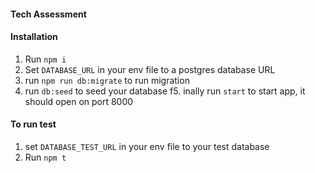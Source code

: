 #### Tech Assessment

#### Installation
1. Run `npm i`
2. Set `DATABASE_URL` in your env file to a postgres database URL
3. run `npm run db:migrate` to run migration
4. run `db:seed` to seed your database
f5. inally run `start` to start app, it should open on port 8000


#### To run test 
1. set `DATABASE_TEST_URL` in your env file to your test database
2. Run `npm t`

